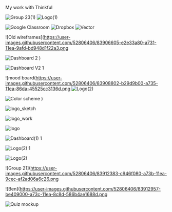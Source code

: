 My work with Thinkful


![Group 23(1)](https://user-images.githubusercontent.com/52806406/83563503-39116d00-a4e9-11ea-9206-e5b120ebc000.png)
![Logo(1)](https://user-images.githubusercontent.com/52806406/83564274-71fe1180-a4ea-11ea-90a8-8f80202b545e.png)


![Google Classroom](https://user-images.githubusercontent.com/52806406/83701367-72c0a180-a5d7-11ea-9466-c90a52cec75a.png)
![Dropbox](https://user-images.githubusercontent.com/52806406/83701374-75bb9200-a5d7-11ea-8928-d79dd87ead0f.png)
![Vector](https://user-images.githubusercontent.com/52806406/83701377-781dec00-a5d7-11ea-81ba-95722ddefe61.png)

![Old wireframes](https://user-images.githubusercontent.com/52806406/83906605-e2e33a80-a731-11ea-9afd-bd948d1f22a3.png

![Dashboard 2](https://user-images.githubusercontent.com/52806406/83907511-8719b100-a733-11ea-80a5-6091bd8fc545.png)
)

![Dashboard V2 1](https://user-images.githubusercontent.com/52806406/83907602-b29c9b80-a733-11ea-986c-cabeb693714a.png)

![mood board(https://user-images.githubusercontent.com/52806406/83908802-b29d9b00-a735-11ea-86da-45525cc3136d.png
![Logo(2)](https://user-images.githubusercontent.com/52806406/83910036-deba1b80-a737-11ea-82bd-11495a038a6d.png)


![Color scheme](https://user-images.githubusercontent.com/52806406/83908930-e4aefd00-a735-11ea-8db6-0bb46bde83ab.png)
)

![logo_sketch](https://user-images.githubusercontent.com/52806406/83909105-2b045c00-a736-11ea-86ee-c559cdeb0050.png)

![logo_work](https://user-images.githubusercontent.com/52806406/83909106-2b9cf280-a736-11ea-948d-ce67be3b70f3.png)

![logo](https://user-images.githubusercontent.com/52806406/83909107-2b9cf280-a736-11ea-9f3b-0cf8ad620ce9.png)

![Dashboard(1) 1](https://user-images.githubusercontent.com/52806406/83909257-774f9c00-a736-11ea-89ff-32dc86ec0523.png)

![Logo(2) 1](https://user-images.githubusercontent.com/52806406/83909263-79195f80-a736-11ea-9107-4abbf6ab6978.png)

![Logo(2)](https://user-images.githubusercontent.com/52806406/83910133-027d6180-a738-11ea-9e0d-d18fd29aa092.png)

![Group 21](https://user-images.githubusercontent.com/52806406/83912383-c946f080-a73b-11ea-9cec-af2ad06a6c26.png

![Ben](https://user-images.githubusercontent.com/52806406/83912957-be409000-a73c-11ea-8c8d-586b4ae1688d.png

![Quiz mockup](https://user-images.githubusercontent.com/52806406/83914688-b7ffe300-a73f-11ea-89c3-0669ff6c147d.png)
